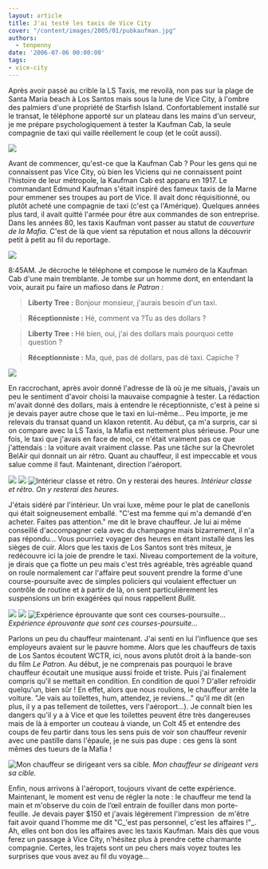 ```yaml
---
layout: article
title: J'ai testé les taxis de Vice City
cover: "/content/images/2005/01/pubkaufman.jpg"
authors:
  - tenpenny
date: '2006-07-06 00:00:00'
tags:
- vice-city
---
```


Après avoir passé au crible la LS Taxis, me revoilà, non pas sur&nbsp;la plage de Santa Maria beach à Los Santos mais&nbsp;sous la lune de Vice City, à l'ombre des palmiers d'une propriété de Starfish Island. Confortablement installé sur le transat, le téléphone apporté sur un plateau dans les mains d'un serveur, je me prépare psychologiquement à tester la Kaufman Cab, la seule compagnie de taxi qui vaille réellement le coup (et le coût aussi).

![](/content/images/2005/01/pubkaufman.jpg)

Avant de commencer, qu'est-ce que la Kaufman Cab ? Pour les gens qui ne connaissent pas Vice City, où bien les Viciens qui ne connaissent point l'histoire de leur métropole, la Kaufman Cab est apparu en 1917. Le commandant Edmund Kaufman s'était inspiré des fameux taxis de la Marne pour emmener ses troupes au port de Vice. Il avait donc réquisitionné, ou plutôt acheté une compagnie de taxi (c'est ça l'Amérique). Quelques années plus tard, il avait quitté l'armée pour être aux commandes de son entreprise. Dans les années 80, les taxis Kaufman vont passer au statut de&nbsp;_couverture de la Mafia._ C'est de là que vient sa réputation et nous allons la découvrir petit à petit au fil du reportage.

![](/content/images/2005/01/KaufmanQG.jpg)

8:45AM. Je décroche le téléphone et compose le numéro de la Kaufman Cab d'une main tremblante. Je tombe sur un homme dont, en entendant la voix, aurait pu faire un mafioso dans _le Patron :_

> **Liberty Tree :** Bonjour monsieur, j'aurais besoin d'un taxi.

> **Réceptionniste :** Hé, comment va ?Tu as des dollars ?

> **Liberty Tree :** Hé bien, oui, j'ai des dollars mais pourquoi cette question ?

> **Réceptionniste :** Ma, qué, pas dé dollars, pas dé taxi. Capiche ?

![](/content/images/2005/01/taxikaukmecherche.jpg)

En raccrochant, après avoir donné l'adresse de là où je me situais, j'avais un peu le sentiment d'avoir choisi la mauvaise compagnie à tester. La rédaction m'avait donné des dollars, mais à entendre le réceptionniste, c'est à peine si je devais payer autre chose que le taxi en lui-même... Peu importe, je me relevais du transat quand un klaxon retentit. Au début, ça m'a surpris, car si on compare avec la LS Taxis, la Mafia est nettement plus sérieuse. Pour une fois, le taxi que j'avais en face de moi, ce n'était vraiment pas ce que j'attendais : la voiture avait vraiment classe. Pas une tâche sur la Chevrolet BelAir qui donnait un air rétro. Quant au chauffeur, il est impeccable et vous salue comme il faut. Maintenant, direction l'aéroport.

![](/content/images/2005/01/kaufint_rieur1.jpg)
![](/content/images/2005/01/kaufint_rieur2.jpg)
![Intérieur classe et rétro. On y resterai des heures.](/content/images/2005/01/kaufint_rieur3.jpg)
_Intérieur classe et rétro. On y resterai des heures._

J'étais sidéré par l'intérieur. Un vrai luxe, même pour le plat de canellonis qui était soigneusement emballé. "C'est ma femme qui m'a demandé d'en acheter. Faites pas attention." me dit le brave chauffeur. Je lui ai même conseillé d'accompagner cela avec du champagne mais bizarrement, il n'a pas répondu... Vous pourriez voyager des heures en étant installé dans les sièges de cuir. Alors que les taxis de Los Santos sont très miteux, je redécouvre ici la joie de prendre le taxi. Niveau comportement de la voiture, je dirais que ça flotte un peu mais c'est très agréable, très agréable quand on roule normalement car l'affaire peut souvent prendre la forme d'une course-poursuite avec de simples policiers qui voulaient effectuer un contrôle de routine et à partir de là, on sent particulièrement les suspensions un brin exagérées qui nous rappellent _Bullit._

![](/content/images/2005/01/course-poursuite1.jpg)
![](/content/images/2005/01/course_poursuite3.jpg)
![Expérience éprouvante que sont ces courses-poursuite...](/content/images/2005/01/course_poursuite2.jpg)
_Expérience éprouvante que sont ces courses-poursuite..._

Parlons un peu du chauffeur maintenant. J'ai senti en lui l'influence que ses employeurs avaient sur le pauvre homme. Alors que les chauffeurs de taxis de Los Santos écoutent WCTR, ici, nous avons plutôt&nbsp;droit à la bande-son du film _Le Patron._ Au début, je ne comprenais pas pourquoi le brave chauffeur écoutait une musique aussi froide et triste. Puis j'ai finalement compris qu'il se mettait en condition. En condition de quoi ? D'aller refroidir quelqu'un, bien sûr ! En effet, alors que nous roulions, le chauffeur arrête la voiture. "Je vais au toilettes, hum, attendez, je reviens..." qu'il me dit (en plus, il y a pas tellement de toilettes, vers l'aéroport...). Je connaît bien les dangers qu'il y a à Vice et que les toilettes peuvent être très dangereuses mais de là à emporter un couteau à viande, un Colt 45 et&nbsp;entendre des coups de feu partir dans tous les sens puis de voir son chauffeur revenir avec une pastille dans l'épaule, je ne suis pas dupe : ces gens là sont mêmes des tueurs de la Mafia !

![Mon chauffeur se dirigeant vers sa cible.](/content/images/2005/01/taxitueur.jpg)
_Mon chauffeur se dirigeant vers sa cible._

Enfin, nous arrivons à l'aéroport, toujours vivant de cette expérience. Maintenant, le moment est venu de régler la note : le chauffeur me tend la main et m'observe du coin de l’œil entrain de fouiller dans mon porte-feuille. Je devais payer&nbsp;$150 et j'avais légèrement l'impression &nbsp;de m'être fait avoir quand l'homme me dit "C\_'est pas personnel, c'est les affaires !"\_. Ah, elles ont bon dos les affaires avec les taxis Kaufman. Mais dès que vous ferez un passage à Vice City, n'hésitez plus à prendre cette charmante compagnie. Certes, les trajets sont un peu chers mais voyez toutes les surprises que vous avez au fil du voyage...